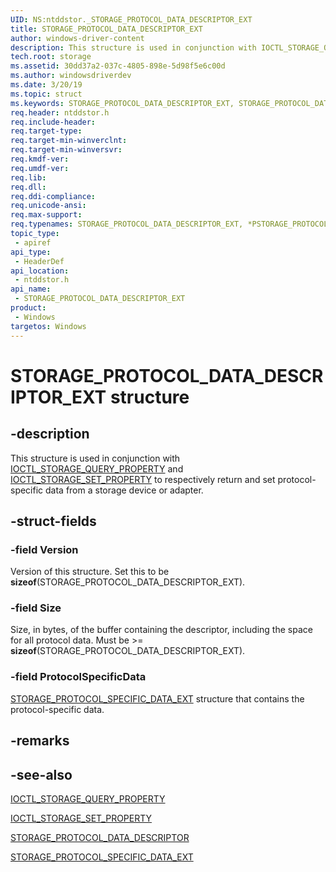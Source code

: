 ```yaml
---
UID: NS:ntddstor._STORAGE_PROTOCOL_DATA_DESCRIPTOR_EXT
title: STORAGE_PROTOCOL_DATA_DESCRIPTOR_EXT
author: windows-driver-content
description: This structure is used in conjunction with IOCTL_STORAGE_QUERY_PROPERTY and IOCTL_STORAGE_SET_PROPERTY to respectively return and set protocol-specific data for a storage device or adapter.
tech.root: storage
ms.assetid: 30dd37a2-037c-4805-898e-5d98f5e6c00d
ms.author: windowsdriverdev
ms.date: 3/20/19
ms.topic: struct
ms.keywords: STORAGE_PROTOCOL_DATA_DESCRIPTOR_EXT, STORAGE_PROTOCOL_DATA_DESCRIPTOR_EXT, *PSTORAGE_PROTOCOL_DATA_DESCRIPTOR_EXT, 
req.header: ntddstor.h
req.include-header:
req.target-type:
req.target-min-winverclnt:
req.target-min-winversvr:
req.kmdf-ver:
req.umdf-ver:
req.lib:
req.dll:
req.ddi-compliance:
req.unicode-ansi:
req.max-support:
req.typenames: STORAGE_PROTOCOL_DATA_DESCRIPTOR_EXT, *PSTORAGE_PROTOCOL_DATA_DESCRIPTOR_EXT
topic_type: 
 - apiref
api_type: 
 - HeaderDef
api_location: 
 - ntddstor.h
api_name: 
 - STORAGE_PROTOCOL_DATA_DESCRIPTOR_EXT
product: 
 - Windows
targetos: Windows
---
```


# STORAGE_PROTOCOL_DATA_DESCRIPTOR_EXT structure

## -description

This structure is used in conjunction with [IOCTL_STORAGE_QUERY_PROPERTY](ni-ntddstor-ioctl_storage_query_property.md) and [IOCTL_STORAGE_SET_PROPERTY](ni-ntddstor-ioctl_storage_set_property.md) to respectively return and set protocol-specific data from a storage device or adapter.

## -struct-fields

### -field Version

Version of this structure. Set this to be **sizeof**(STORAGE_PROTOCOL_DATA_DESCRIPTOR_EXT).

### -field Size

Size, in bytes, of the buffer containing the descriptor, including the space for all protocol data. Must be >= **sizeof**(STORAGE_PROTOCOL_DATA_DESCRIPTOR_EXT).

### -field ProtocolSpecificData

[STORAGE_PROTOCOL_SPECIFIC_DATA_EXT](ns-ntddstor-storage_protocol_specific_data_ext.md) structure that contains the protocol-specific data.

## -remarks

## -see-also

[IOCTL_STORAGE_QUERY_PROPERTY](ni-ntddstor-ioctl_storage_query_property.md)

[IOCTL_STORAGE_SET_PROPERTY](ni-ntddstor-ioctl_storage_set_property.md)

[STORAGE_PROTOCOL_DATA_DESCRIPTOR](ns-ntddstor-_storage_data_descriptor.md)

[STORAGE_PROTOCOL_SPECIFIC_DATA_EXT](ns-ntddstor-storage_protocol_specific_data_ext.md)